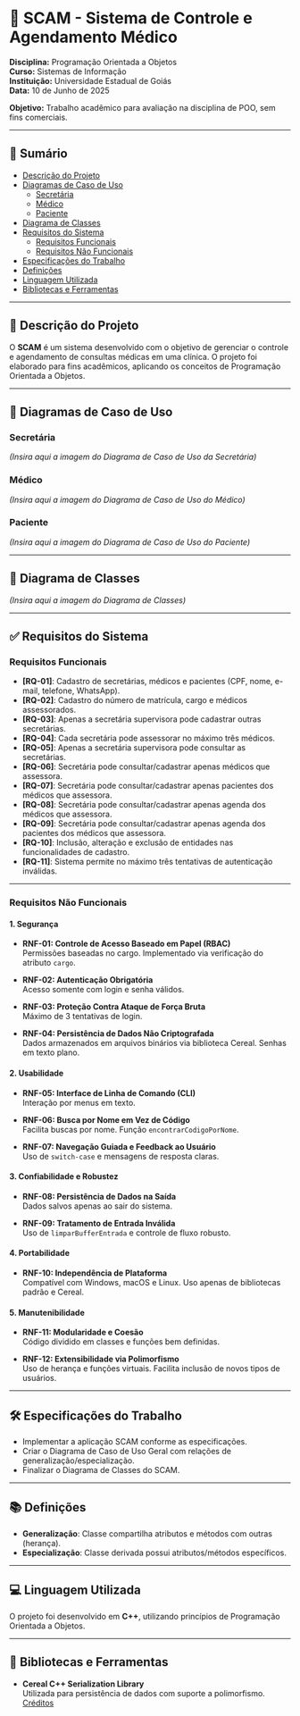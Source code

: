 # 🏥 SCAM - Sistema de Controle e Agendamento Médico

**Disciplina:** Programação Orientada a Objetos  
**Curso:** Sistemas de Informação  
**Instituição:** Universidade Estadual de Goiás  
**Data:** 10 de Junho de 2025  

**Objetivo:** Trabalho acadêmico para avaliação na disciplina de POO, sem fins comerciais.

---

## 📌 Sumário

- [Descrição do Projeto](#descrição-do-projeto)
- [Diagramas de Caso de Uso](#diagramas-de-caso-de-uso)
  - [Secretária](#secretária)
  - [Médico](#médico)
  - [Paciente](#paciente)
- [Diagrama de Classes](#diagrama-de-classes)
- [Requisitos do Sistema](#requisitos-do-sistema)
  - [Requisitos Funcionais](#requisitos-funcionais)
  - [Requisitos Não Funcionais](#requisitos-não-funcionais)
- [Especificações do Trabalho](#especificações-do-trabalho)
- [Definições](#definições)
- [Linguagem Utilizada](#linguagem-utilizada)
- [Bibliotecas e Ferramentas](#bibliotecas-e-ferramentas)

---

## 📖 Descrição do Projeto

O **SCAM** é um sistema desenvolvido com o objetivo de gerenciar o controle e agendamento de consultas médicas em uma clínica. O projeto foi elaborado para fins acadêmicos, aplicando os conceitos de Programação Orientada a Objetos.

---

## 🎯 Diagramas de Caso de Uso

### Secretária  
_(Insira aqui a imagem do Diagrama de Caso de Uso da Secretária)_

### Médico  
_(Insira aqui a imagem do Diagrama de Caso de Uso do Médico)_

### Paciente  
_(Insira aqui a imagem do Diagrama de Caso de Uso do Paciente)_

---

## 🧩 Diagrama de Classes

_(Insira aqui a imagem do Diagrama de Classes)_

---

## ✅ Requisitos do Sistema

### Requisitos Funcionais

- **[RQ-01]**: Cadastro de secretárias, médicos e pacientes (CPF, nome, e-mail, telefone, WhatsApp).
- **[RQ-02]**: Cadastro do número de matrícula, cargo e médicos assessorados.
- **[RQ-03]**: Apenas a secretária supervisora pode cadastrar outras secretárias.
- **[RQ-04]**: Cada secretária pode assessorar no máximo três médicos.
- **[RQ-05]**: Apenas a secretária supervisora pode consultar as secretárias.
- **[RQ-06]**: Secretária pode consultar/cadastrar apenas médicos que assessora.
- **[RQ-07]**: Secretária pode consultar/cadastrar apenas pacientes dos médicos que assessora.
- **[RQ-08]**: Secretária pode consultar/cadastrar apenas agenda dos médicos que assessora.
- **[RQ-09]**: Secretária pode consultar/cadastrar apenas agenda dos pacientes dos médicos que assessora.
- **[RQ-10]**: Inclusão, alteração e exclusão de entidades nas funcionalidades de cadastro.
- **[RQ-11]**: Sistema permite no máximo três tentativas de autenticação inválidas.

---

### Requisitos Não Funcionais

#### 1. Segurança

- **RNF-01: Controle de Acesso Baseado em Papel (RBAC)**  
  Permissões baseadas no cargo. Implementado via verificação do atributo `cargo`.

- **RNF-02: Autenticação Obrigatória**  
  Acesso somente com login e senha válidos.

- **RNF-03: Proteção Contra Ataque de Força Bruta**  
  Máximo de 3 tentativas de login.

- **RNF-04: Persistência de Dados Não Criptografada**  
  Dados armazenados em arquivos binários via biblioteca Cereal. Senhas em texto plano.

#### 2. Usabilidade

- **RNF-05: Interface de Linha de Comando (CLI)**  
  Interação por menus em texto.

- **RNF-06: Busca por Nome em Vez de Código**  
  Facilita buscas por nome. Função `encontrarCodigoPorNome`.

- **RNF-07: Navegação Guiada e Feedback ao Usuário**  
  Uso de `switch-case` e mensagens de resposta claras.

#### 3. Confiabilidade e Robustez

- **RNF-08: Persistência de Dados na Saída**  
  Dados salvos apenas ao sair do sistema.

- **RNF-09: Tratamento de Entrada Inválida**  
  Uso de `limparBufferEntrada` e controle de fluxo robusto.

#### 4. Portabilidade

- **RNF-10: Independência de Plataforma**  
  Compatível com Windows, macOS e Linux. Uso apenas de bibliotecas padrão e Cereal.

#### 5. Manutenibilidade

- **RNF-11: Modularidade e Coesão**  
  Código dividido em classes e funções bem definidas.

- **RNF-12: Extensibilidade via Polimorfismo**  
  Uso de herança e funções virtuais. Facilita inclusão de novos tipos de usuários.

---

## 🛠️ Especificações do Trabalho

- Implementar a aplicação SCAM conforme as especificações.
- Criar o Diagrama de Caso de Uso Geral com relações de generalização/especialização.
- Finalizar o Diagrama de Classes do SCAM.

---

## 📚 Definições

- **Generalização**: Classe compartilha atributos e métodos com outras (herança).
- **Especialização**: Classe derivada possui atributos/métodos específicos.

---

## 💻 Linguagem Utilizada

O projeto foi desenvolvido em **C++**, utilizando princípios de Programação Orientada a Objetos.

---

## 🔧 Bibliotecas e Ferramentas

- **Cereal C++ Serialization Library**  
  Utilizada para persistência de dados com suporte a polimorfismo.  
  [Créditos](https://uscilab.github.io/cereal/)

